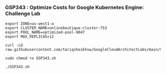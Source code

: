 ### GSP343 :  Optimize Costs for Google Kubernetes Engine: Challenge Lab 

```
export ZONE=us-west1-a
export CLUSTER_NAME=onlineboutique-cluster-753
export POOL_NAME=optimized-pool-9047
export MAX_REPLICAS=12
```

```
curl -LO raw.githubusercontent.com/tariqsheikhsw/GoogleCloudArchitectLabs/main/Solutions/GSP343.sh

sudo chmod +x GSP343.sh

./GSP343.sh
```

